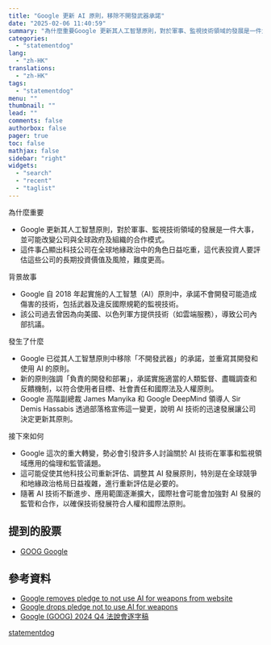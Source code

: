 ```yaml
---
title: "Google 更新 AI 原則，移除不開發武器承諾"
date: "2025-02-06 11:40:59"
summary: "為什麼重要Google 更新其人工智慧原則，對於軍事、監視技術領域的發展是一件大事，並可能..."
categories:
  - "statementdog"
lang:
  - "zh-HK"
translations:
  - "zh-HK"
tags:
  - "statementdog"
menu: ""
thumbnail: ""
lead: ""
comments: false
authorbox: false
pager: true
toc: false
mathjax: false
sidebar: "right"
widgets:
  - "search"
  - "recent"
  - "taglist"
---
```


為什麼重要

* Google 更新其人工智慧原則，對於軍事、監視技術領域的發展是一件大事，並可能改變公司與全球政府及組織的合作模式。
* 這件事凸顯出科技公司在全球地緣政治中的角色日益吃重，這代表投資人要評估這些公司的長期投資價值及風險，難度更高。

背景故事

* Google 自 2018 年起實施的人工智慧（AI）原則中，承諾不會開發可能造成傷害的技術，包括武器及違反國際規範的監視技術。
* 該公司過去曾因為向美國、以色列軍方提供技術（如雲端服務），導致公司內部抗議。

發生了什麼

* Google 已從其人工智慧原則中移除「不開發武器」的承諾，並重寫其開發和使用 AI 的原則。
* 新的原則強調「負責的開發和部署」，承諾實施適當的人類監督、盡職調查和反饋機制，以符合使用者目標、社會責任和國際法及人權原則。
* Google 高階副總裁 James Manyika 和 Google DeepMind 領導人 Sir Demis Hassabis 透過部落格宣佈這一變更，說明 AI 技術的迅速發展讓公司決定更新其原則。

接下來如何

* Google 這次的重大轉變，勢必會引發許多人討論關於 AI 技術在軍事和監視領域應用的倫理和監管議題。
* 這可能促使其他科技公司重新評估、調整其 AI 發展原則，特別是在全球競爭和地緣政治格局日益複雜，進行重新評估是必要的。
* 隨著 AI 技術不斷進步、應用範圍逐漸擴大，國際社會可能會加強對 AI 發展的監管和合作，以確保技術發展符合人權和國際法原則。

提到的股票
-----

* [GOOG Google](/analysis/GOOG)

參考資料
----

* [Google removes pledge to not use AI for weapons from website](https://techcrunch.com/2025/02/04/google-removes-pledge-to-not-use-ai-for-weapons-from-website/?.tsrc=rss)
* [Google drops pledge not to use AI for weapons](https://uk.finance.yahoo.com/news/google-drops-pledge-not-using-095641307.html?.tsrc=rss)
* [Google (GOOG) 2024 Q4 法說會逐字稿](/analysis/GOOG/earnings_calls/284250)

[statementdog](https://statementdog.com/news/12335)
